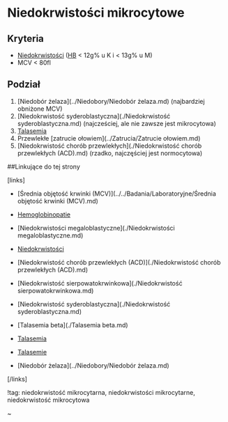 # Niedokrwistości mikrocytowe

## Kryteria

- [Niedokrwistości](./Niedokrwistości.md) ([HB](../../Badania/Laboratoryjne/Hemoglobina.md) < 12g% u K i < 13g% u M)
- MCV < 80fl





## Podział

1. [Niedobór żelaza](../Niedobory/Niedobór żelaza.md) (najbardziej obniżone MCV)
2. [Niedokrwistość syderoblastyczna](./Niedokrwistość syderoblastyczna.md) (najcześciej, ale nie zawsze jest mikrocytowa)
3. [Talasemia](./Talasemie.md)
4. Przewlekłe [zatrucie ołowiem](../Zatrucia/Zatrucie ołowiem.md)
5. [Niedokrwistość chorób przewlekłych](./Niedokrwistość chorób przewlekłych (ACD).md) (rzadko, najczęściej jest normocytowa)




##Linkujące do tej strony

[links]

- [Średnia objętość krwinki (MCV)](../../Badania/Laboratoryjne/Średnia objętość krwinki (MCV).md)

- [Hemoglobinopatie](./Hemoglobinopatie.md)

- [Niedokrwistości megaloblastyczne](./Niedokrwistości megaloblastyczne.md)

- [Niedokrwistości](./Niedokrwistości.md)

- [Niedokrwistość chorób przewlekłych (ACD)](./Niedokrwistość chorób przewlekłych (ACD).md)

- [Niedokrwistość sierpowatokrwinkowa](./Niedokrwistość sierpowatokrwinkowa.md)

- [Niedokrwistość syderoblastyczna](./Niedokrwistość syderoblastyczna.md)

- [Talasemia beta](./Talasemia beta.md)

- [Talasemia](./Talasemia.md)

- [Talasemie](./Talasemie.md)

- [Niedobór żelaza](../Niedobory/Niedobór żelaza.md)


[/links]

!tag: niedokrwistość mikrocytarna, niedokrwistości mikrocytarne, niedokrwistość mikrocytowa

~

